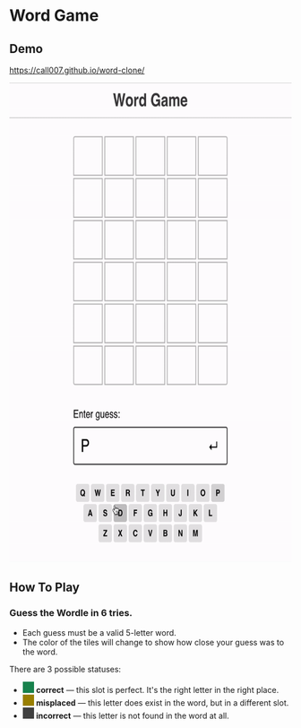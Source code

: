 # Word Game

## Demo

https://call007.github.io/word-clone/

<img src="docs/demo.gif" width="676" height="856" alt="Demo showing the finished product, the Wordle clone">

## How To Play

### Guess the Wordle in 6 tries.

- Each guess must be a valid 5-letter word.
- The color of the tiles will change to show how close your guess was to the word.

There are 3 possible statuses:

- ![Green color](docs/green.png) **correct** — this slot is perfect. It's the right letter in the right place.
- ![Olive color](docs/olive.png) **misplaced** — this letter does exist in the word, but in a different slot.
- ![Gray color](docs/gray.png) **incorrect** — this letter is not found in the word at all.
